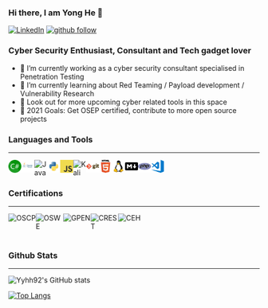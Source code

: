 ### Hi there, I am Yong He 👋
[![LinkedIn](https://img.shields.io/badge/LinkedIn-%230077B5.svg?&style=flat-square&logo=linkedin&logoColor=white%22%20alt=%22LinkedIn%22)][linkedin]
[![github follow](https://img.shields.io/badge/-GitHub-181717?style=flat-square&logo=github)][Github]

### Cyber Security Enthusiast, Consultant and Tech gadget lover
- 🔭 I’m currently working as a cyber security consultant specialised in Penetration Testing
- 🌱 I’m currently learning about Red Teaming / Payload development / Vulnerability Research
- 🌟 Look out for more upcoming cyber related tools in this space
- 🥅 2021 Goals: Get OSEP certified, contribute to more open source projects

### Languages and Tools
---
<img align="left" alt="C#" width="26px" src="https://raw.githubusercontent.com/github/explore/80688e429a7d4ef2fca1e82350fe8e3517d3494d/topics/csharp/csharp.png" />
<img align="left" alt="Java" width="26px" src="https://raw.githubusercontent.com/github/explore/80688e429a7d4ef2fca1e82350fe8e3517d3494d/topics/java/java.png" />
<img align="left" alt="Java" width="26px" src="https://devblogs.microsoft.com/powershell/wp-content/uploads/sites/30/2018/09/Powershell_256.png" />
<img align="left" alt="python" width="26px" src="https://raw.githubusercontent.com/github/explore/80688e429a7d4ef2fca1e82350fe8e3517d3494d/topics/python/python.png"/>
<img align="left" alt="Javascript" width="26px" src="https://raw.githubusercontent.com/github/explore/80688e429a7d4ef2fca1e82350fe8e3517d3494d/topics/javascript/javascript.png" />
<img align="left" alt="Kali" width="26px" src="https://www.kali.org//images/kali-logo.svg" />
<img align="left" alt="Git" width="26px" src="https://raw.githubusercontent.com/github/explore/80688e429a7d4ef2fca1e82350fe8e3517d3494d/topics/git/git.png" />
<img align="left" alt="HTML" width="26px" src="https://raw.githubusercontent.com/github/explore/80688e429a7d4ef2fca1e82350fe8e3517d3494d/topics/html/html.png" />
<img align="left" alt="Linux" width="26px" src="https://raw.githubusercontent.com/github/explore/80688e429a7d4ef2fca1e82350fe8e3517d3494d/topics/linux/linux.png" />
<img align="left" alt="MD" width="26px" src="https://raw.githubusercontent.com/github/explore/80688e429a7d4ef2fca1e82350fe8e3517d3494d/topics/markdown/markdown.png" />
<img align="left" alt="PHP" width="26px" src="https://raw.githubusercontent.com/github/explore/ccc16358ac4530c6a69b1b80c7223cd2744dea83/topics/php/php.png" />
<img align="left" alt="Visual Studio Code" width="26px" src="https://raw.githubusercontent.com/github/explore/80688e429a7d4ef2fca1e82350fe8e3517d3494d/topics/visual-studio-code/visual-studio-code.png" />
<br>
<br>

### Certifications
---
[<img align="left" alt="OSCP" width="55px" src="https://images.credly.com/images/e3c9ad3c-b142-45ae-bb2b-2f19ff2b742a/PWK-OSCP-badge.png" />](https://www.credly.com/badges/12ffb15e-14e0-484d-bbfd-f19dfc4d9d85?source=linked_in_profile)
[<img align="left" alt="OSWE" width="55px" src="https://images.credly.com/images/c8c413ce-fce6-4b61-89e6-6a1b9f1e358a/AWAE-OSWE-badge.png" />](https://www.credly.com/badges/bad6851a-db7b-4961-834f-3be5123336cb?source=linked_in_profile)
[<img align="left" alt="GPEN" width="55px" src="https://images.credly.com/images/3951004e-93d8-4d99-8ba7-441b7b709454/Template_GPEN.png" />](https://www.credly.com/badges/b8aafc2b-52a7-4e10-a818-81ce46b7ea38/linked_in_profile)
<img align="left" alt="CREST" width="55px" src="https://www.crest-approved.org/wp-content/themes/crest-2018-wp-theme/images/logo.svg"/>
<img align="left" alt="CEH" width="55px" src="https://ciso.eccouncil.org/wp-content/uploads/2018/01/CEH-logo.png"/>

<br>
<br>
<br>

### Github Stats
---
![Yyhh92's GitHub stats](https://github-readme-stats.vercel.app/api?username=yyhh91&show_icons=true&hide_border=true&theme=vue-dark)  

[![Top Langs](https://github-readme-stats.vercel.app/api/top-langs/?username=yyhh91&hide=html&theme=vue-dark&layout=compact)](https://github.com/anuraghazra/github-readme-stats)

<!-- Variables of my profile -->
[linkedin]:https://www.linkedin.com/in/pangyonghe/
[Github]:https://github.com/yyhh91/
[website]:https://asd.com

<!--
**yyhh91/yyhh91** is a ✨ _special_ ✨ repository because its `README.md` (this file) appears on your GitHub profile.

Here are some ideas to get you started:

- 🔭 I’m currently working on ...
- 🌱 I’m currently learning ...
- 👯 I’m looking to collaborate on ...
- 🤔 I’m looking for help with ...
- 💬 Ask me about ...
- 📫 How to reach me: ...
- 😄 Pronouns: ...
- ⚡ Fun fact: ...
-->
